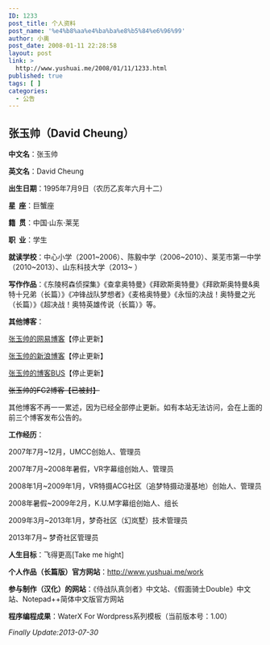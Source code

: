 ```yaml
---
ID: 1233
post_title: 个人资料
post_name: '%e4%b8%aa%e4%ba%ba%e8%b5%84%e6%96%99'
author: 小奥
post_date: 2008-01-11 22:28:58
layout: post
link: >
  http://www.yushuai.me/2008/01/11/1233.html
published: true
tags: [ ]
categories:
  - 公告
---
```

<h2>张玉帅（David Cheung）</h2>
<strong>中文名</strong>：张玉帅

<strong>英文名</strong>：David Cheung

<strong>出生日期</strong>：1995年7月9日（农历乙亥年六月十二）<!--more-->

<strong>星  座</strong>：巨蟹座

<strong>籍  贯</strong>：中国·山东·莱芜

<strong>职  业</strong>：学生

<strong>就读学校</strong>：中心小学（2001~2006）、陈毅中学（2006~2010）、莱芜市第一中学（2010~2013）、山东科技大学（2013~ ）

<strong>写作作品</strong>：《东陵柯森侦探集》《查拿奥特曼》《拜欧斯奥特曼》《拜欧斯奥特曼&amp;奥特十兄弟（长篇）》《冲锋战队梦想者》《麦格奥特曼》《永恒的决战！奥特曼之光（长篇）》《超决战！奥特英雄传说（长篇）》等。

<strong>其他博客</strong>：

<a href="http://dqhplhzz2008.blog.163.com/">张玉帅的网易博客</a>【停止更新】

<a href="http://blog.sina.com.cn/chinatpc">张玉帅的新浪博客</a>【停止更新】

<a href="http://zhangyushuai.blogbus.com/">张玉帅的博客BUS</a>【停止更新】

<span style="color: #000000;"><del>张玉帅的FC2博客【已被封】</del></span>

其他博客不再一一累述，因为已经全部停止更新。如有本站无法访问，会在上面的前三个博客发布公告的。

<strong>工作经历</strong>：

2007年7月~12月，UMCC创始人、管理员

2007年7月~2008年暑假，VR字幕组创始人、管理员

2008年1月~2009年1月，VR特摄ACG社区（追梦特摄动漫基地）创始人、管理员

2008年暑假~2009年2月，K.U.M字幕组创始人、组长

2009年3月~2013年1月，梦奇社区（幻岚墅）技术管理员

2013年7月~ 梦奇社区管理员

<strong>人生目标</strong>：飞得更高[Take me hight]

<strong>个人作品（长篇版）官方网站</strong>：<a href="http://www.yushuai.me/work">http://www.yushuai.me/work</a>

<strong>参与制作（汉化）的网站</strong>：《侍战队真剑者》中文站、《假面骑士Double》中文站、Notepad++简体中文版官方网站

<strong>程序编程成果</strong>：WaterX For Wordpress系列模板（当前版本号：1.00）

<em>Finally Update:2013-07-30</em>